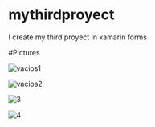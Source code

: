 # mythirdproyect
I create my third proyect in xamarin forms


#Pictures 

![vacios1](https://user-images.githubusercontent.com/49078581/109317973-adccca00-7823-11eb-9fe6-06f28f957db2.PNG)

![vacios2](https://user-images.githubusercontent.com/49078581/109317974-ae656080-7823-11eb-9a8b-e9b54aee081d.PNG)


![3](https://user-images.githubusercontent.com/49078581/109317976-ae656080-7823-11eb-829b-c7634bb59f09.PNG)


![4](https://user-images.githubusercontent.com/49078581/109317971-ad343380-7823-11eb-95d4-5250d7097493.PNG)


